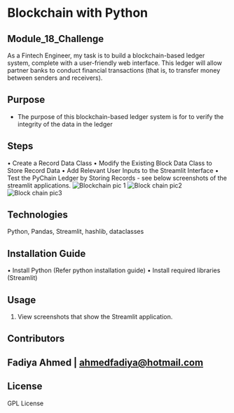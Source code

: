 # Blockchain with Python
## Module_18_Challenge



As a Fintech Engineer, my task is to build a blockchain-based ledger system, complete with a user-friendly web interface. This ledger will allow partner banks to conduct financial transactions (that is, to transfer money between senders and receivers).

## Purpose
* The purpose of this blockchain-based ledger system is for to verify the integrity of the data in the ledger

## Steps
• Create a Record Data Class
• Modify the Existing Block Data Class to Store Record Data
• Add Relevant User Inputs to the Streamlit Interface
• Test the PyChain Ledger by Storing Records - see below screenshots of the streamlit applications.
![Blockchain pic 1](https://user-images.githubusercontent.com/99453114/175133110-bb17433f-cd20-4e9c-b86e-54e3f05405f7.png)
![Block chain pic2](https://user-images.githubusercontent.com/99453114/175133128-7dc783d1-4da1-477d-a79a-8d2a799639de.png)
![Block chain pic3](https://user-images.githubusercontent.com/99453114/175133141-76ccfa3b-36d7-4681-938f-72b3e7588357.png)


## Technologies

Python, Pandas, Streamlit, hashlib, dataclasses


## Installation Guide
•	Install Python (Refer python installation guide) 
•	Install required libraries (Streamlit)


## Usage


1.	View screenshots that show the Streamlit application.


## Contributors

Fadiya Ahmed | ahmedfadiya@hotmail.com
---

## License

GPL License

